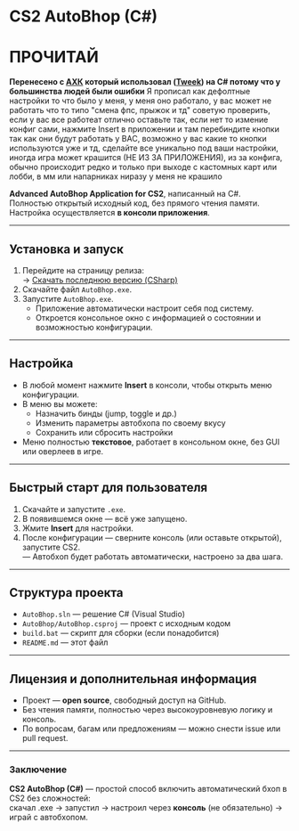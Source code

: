 # CS2 AutoBhop (C#)

# ПРОЧИТАЙ
**Перенесено с [АХК](https://github.com/MONZikWasTaken/CS2AutoBhop) который использовал ([Tweek](https://www.youtube.com/watch?v=oxTDG69jFM8&t=436s)) на C# потому что у большинства людей были ошибки** 
Я прописал как дефолтные настройки то что было у меня, у меня оно работало, у вас может не работать что то типо "смена фпс, прыжок и тд" советую проверить, если у вас все работеат отлично оставьте так, если нет то измение конфиг сами, нажмите Insert в приложении и там перебиндите кнопки так как они будут работать у ВАС, возможно у вас какие то кнопки используются уже и тд, сделайте все уникально под ваши настройки, иногда игра может крашится (НЕ ИЗ ЗА ПРИЛОЖЕНИЯ), из за конфига, обычно происходит редко и только при выходе с кастомных карт или лобби, в мм или напарниках ниразу у меня не крашило

**Advanced AutoBhop Application for CS2**, написанный на C#.  
Полностью открытый исходный код, без прямого чтения памяти. Настройка осуществляется **в консоли приложения**.

---

##  Установка и запуск

1. Перейдите на страницу релиза:  
   → [Скачать последнюю версию (CSharp)](https://github.com/MONZikWasTaken/CS2-AutoBhop-CSharp/releases/tag/CSharp)
2. Скачайте файл `AutoBhop.exe`.
3. Запустите `AutoBhop.exe`.  
   - Приложение автоматически настроит себя под систему.
   - Откроется консольное окно с информацией о состоянии и возможностью конфигурации.

---

##  Настройка

- В любой момент нажмите **Insert** в консоли, чтобы открыть меню конфигурации.
- В меню вы можете:
  - Назначить бинды (jump, toggle и др.)
  - Изменить параметры автобхопа по своему вкусу
  - Сохранить или сбросить настройки
- Меню полностью **текстовое**, работает в консольном окне, без GUI или оверлеев в игре.

---

##  Быстрый старт для пользователя

1. Скачайте и запустите `.exe`.
2. В появившемся окне — всё уже запущено.
3. Жмите **Insert** для настройки.
4. После конфигурации — сверните консоль (или оставьте открытой), запустите CS2.  
   — Автобхоп будет работать автоматически, настроено за два шага.

---

##  Структура проекта

- `AutoBhop.sln` — решение C# (Visual Studio)
- `AutoBhop/AutoBhop.csproj` — проект с исходным кодом
- `build.bat` — скрипт для сборки (если понадобится)
- `README.md` — этот файл

---

##  Лицензия и дополнительная информация

- Проект — **open source**, свободный доступ на GitHub.
- Без чтения памяти, полностью через высокоуровневую логику и консоль.
- По вопросам, багам или предложениям — можно снести issue или pull request.

---

###  Заключение

**CS2 AutoBhop (C#)** — простой способ включить автоматический бхоп в CS2 без сложностей:  
скачал .exe → запустил → настроил через **консоль** (не обязательно) → играй с автобхопом.
